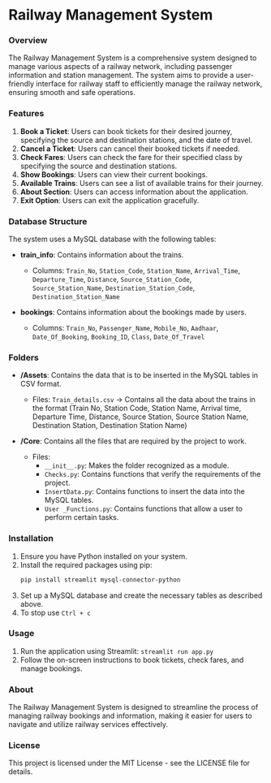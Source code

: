 # Railway Management System 

### Overview 
The Railway Management System is a comprehensive system designed to manage various aspects of a railway network, including passenger information and station management. The system aims to provide a user-friendly interface for railway staff to efficiently manage the railway network, ensuring smooth and safe operations.

### Features
1. **Book a Ticket**: Users can book tickets for their desired journey, specifying the source and destination stations, and the date of travel.
2. **Cancel a Ticket**: Users can cancel their booked tickets if needed. 
3. **Check Fares**: Users can check the fare for their specified class by specifying the source and destination stations.
4. **Show Bookings**: Users can view their current bookings.
5. **Available Trains**: Users can see a list of available trains for their journey.
6. **About Section**: Users can access information about the application.
7. **Exit Option**: Users can exit the application gracefully.

### Database Structure
The system uses a MySQL database with the following tables:

- **train_info**: Contains information about the trains.
  - Columns: `Train_No`, `Station_Code`, `Station_Name`, `Arrival_Time`, `Departure_Time`, `Distance`, `Source_Station_Code`, `Source_Station_Name`, `Destination_Station_Code`, `Destination_Station_Name`

- **bookings**: Contains information about the bookings made by users.
  - Columns: `Train_No`, `Passenger_Name`, `Mobile_No`, `Aadhaar`, `Date_Of_Booking`, `Booking_ID`, `Class`, `Date_Of_Travel`

### Folders
- **/Assets**: Contains the data that is to be inserted in the MySQL tables in CSV format.
  - Files: `Train_details.csv` -> Contains all the data about the trains in the format 
    (Train No, Station Code, Station Name, Arrival time, Departure Time, 
    Distance, Source Station, Source Station Name, Destination Station, 
    Destination Station Name)

- **/Core**: Contains all the files that are required by the project to work.
  - Files: 
    - `__init__.py`: Makes the folder recognized as a module.
    - `Checks.py`: Contains functions that verify the requirements of the project.
    - `InsertData.py`: Contains functions to insert the data into the MySQL tables.
    - `User _Functions.py`: Contains functions that allow a user to perform certain tasks.

### Installation
1. Ensure you have Python installed on your system.
2. Install the required packages using pip:
   ```bash
   pip install streamlit mysql-connector-python
3. Set up a MySQL database and create the necessary tables as described above.
4. To stop use `Ctrl + c`

### Usage
1. Run the application using Streamlit:
```streamlit run app.py```
2. Follow the on-screen instructions to book tickets, check fares, and manage bookings.

### About
The Railway Management System is designed to streamline the process of managing railway bookings and information, making it easier for users to navigate and utilize railway services effectively.

### License
This project is licensed under the MIT License - see the LICENSE file for details.
